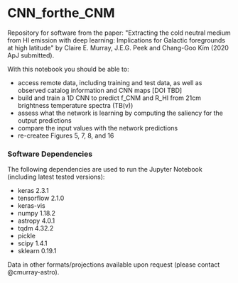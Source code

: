 # CNN_forthe_CNM

Repository for software from the paper: "Extracting the cold neutral medium from HI emission with deep learning: Implications for Galactic foregrounds at high latitude" by Claire E. Murray, J.E.G. Peek and Chang-Goo Kim (2020 ApJ submitted).

With this notebook you should be able to: 

- access remote data, including training and test data, as well as observed catalog information and CNN maps [DOI TBD]
- build and train a 1D CNN to predict f_CNM and R_HI from 21cm brightness temperature spectra (TB(v))
- assess what the network is learning by computing the saliency for the output predictions
- compare the input values with the network predictions
- re-createe Figures 5, 7, 8, and 16

### Software Dependencies

The following dependencies are used to run the Jupyter Notebook (including latest tested versions):

* keras 2.3.1
* tensorflow 2.1.0
* keras-vis
* numpy 1.18.2
* astropy 4.0.1
* tqdm 4.32.2
* pickle
* scipy 1.4.1
* sklearn 0.19.1

Data in other formats/projections available upon request (please contact @cmurray-astro).
